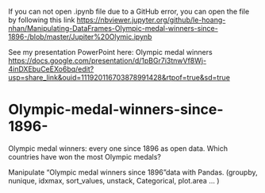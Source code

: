 If you can not open .ipynb file due to a GitHub error, you can open the file by following this link 
https://nbviewer.jupyter.org/github/le-hoang-nhan/Manipulating-DataFrames-Olympic-medal-winners-since-1896-/blob/master/Jupiter%20Olymic.ipynb

See my presentation PowerPoint here: 
Olympic medal winners
https://docs.google.com/presentation/d/1pBGr7i3tnwVf8Wj-4inDXEbuCeEXo6bq/edit?usp=share_link&ouid=111920116703878991428&rtpof=true&sd=true

# Olympic-medal-winners-since-1896-
Olympic medal winners: every one since 1896 as open data. Which countries have won the most Olympic medals? 

Manipulate “Olympic medal winners since 1896”data with Pandas.  (groupby, nunique, idxmax, sort_values, unstack, Categorical, plot.area ... )
